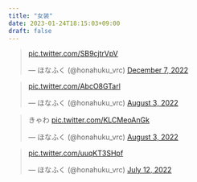 ```yaml
---
title: "女装"
date: 2023-01-24T18:15:03+09:00
draft: false
---
```


<!-- 大阪のホテルでの女装 -->
<blockquote class="twitter-tweet"><p lang="zxx" dir="ltr"><a href="https://t.co/SB9cjtrVpV">pic.twitter.com/SB9cjtrVpV</a></p>&mdash; ほなふく (@honahuku_vrc) <a href="https://twitter.com/honahuku_vrc/status/1600325519161294849?ref_src=twsrc%5Etfw">December 7, 2022</a></blockquote> <script async src="https://platform.twitter.com/widgets.js" charset="utf-8"></script>

<!-- ウマ娘風衣装の動画 -->
<blockquote class="twitter-tweet"><p lang="zxx" dir="ltr"><a href="https://t.co/AbcO8GTarl">pic.twitter.com/AbcO8GTarl</a></p>&mdash; ほなふく (@honahuku_vrc) <a href="https://twitter.com/honahuku_vrc/status/1554760073012203526?ref_src=twsrc%5Etfw">August 3, 2022</a></blockquote> <script async src="https://platform.twitter.com/widgets.js" charset="utf-8"></script>

<!-- ウマ娘風衣装の写真 -->
<blockquote class="twitter-tweet"><p lang="ja" dir="ltr">きゃわ <a href="https://t.co/KLCMeoAnGk">pic.twitter.com/KLCMeoAnGk</a></p>&mdash; ほなふく (@honahuku_vrc) <a href="https://twitter.com/honahuku_vrc/status/1554759848809885697?ref_src=twsrc%5Etfw">August 3, 2022</a></blockquote> <script async src="https://platform.twitter.com/widgets.js" charset="utf-8"></script>

<!-- ねこメイド服 -->
<blockquote class="twitter-tweet"><p lang="zxx" dir="ltr"><a href="https://t.co/uuqKT3SHpf">pic.twitter.com/uuqKT3SHpf</a></p>&mdash; ほなふく (@honahuku_vrc) <a href="https://twitter.com/honahuku_vrc/status/1546773323342028801?ref_src=twsrc%5Etfw">July 12, 2022</a></blockquote> <script async src="https://platform.twitter.com/widgets.js" charset="utf-8"></script>